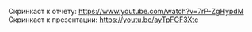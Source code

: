 Скринкаст к отчету:  https://www.youtube.com/watch?v=7rP-ZgHypdM
Скринкаст к презентации: https://youtu.be/ayTpFGF3Xtc 
